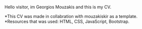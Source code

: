 Hello visitor,
im Georgios Mouzakis and this is my CV.

*This CV was made in collabration with mouzakiskir as a template.
*Resources that was used: HTML, CSS, JavaScript, Bootstrap.